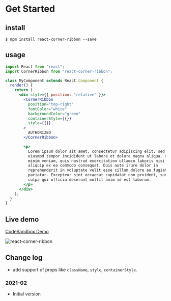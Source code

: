 # Get Started

## install

```shell
$ npm install react-corner-ribbon --save
```

## usage

```jsx
import React from "react";
import CornerRibbon from "react-corner-ribbon";

class MyComponent extends React.Component {
  render() {
    return (
      <div style={{ position: "relative" }}>
        <CornerRibbon
          position="top-right"
          fontColor="white"
          backgroundColor="green"
          containerStyle={{}}
          style={{}}
        >
          AUTHORIZED
        </CornerRibbon>

        <p>
          Lorem ipsum dolor sit amet, consectetur adipiscing elit, sed do
          eiusmod tempor incididunt ut labore et dolore magna aliqua. Ut enim ad
          minim veniam, quis nostrud exercitation ullamco laboris nisi ut
          aliquip ex ea commodo consequat. Duis aute irure dolor in
          reprehenderit in voluptate velit esse cillum dolore eu fugiat nulla
          pariatur. Excepteur sint occaecat cupidatat non proident, sunt in
          culpa qui officia deserunt mollit anim id est laborum.
        </p>
      </div>
    );
  }
}
```

## Live demo
[CodeSandbox Demo](https://codesandbox.io/s/react-corner-ribbon-demo-qboxn)

![react-corner-ribbon](https://user-images.githubusercontent.com/14038117/106426773-28aef900-64a1-11eb-806a-851342d9eb97.png)


## Change log
* add support of props like `className`, `style`, `containerStyle`.

### 2021-02
* Initial version